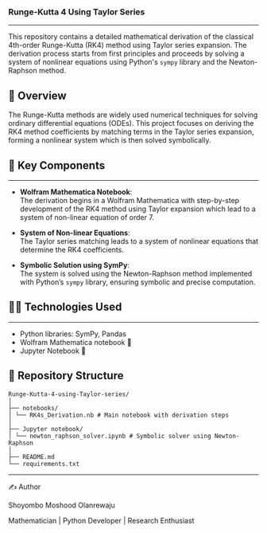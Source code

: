 ### Runge-Kutta 4 Using Taylor Series
---
This repository contains a detailed mathematical derivation of the classical 4th-order Runge-Kutta (RK4) method using Taylor series expansion. The derivation process starts from first principles and proceeds by solving a system of nonlinear equations using Python's `sympy` library and the Newton-Raphson method.


## 📘 Overview

The Runge-Kutta methods are widely used numerical techniques for solving ordinary differential equations (ODEs). This project focuses on deriving the RK4 method coefficients by matching terms in the Taylor series expansion, forming a nonlinear system which is then solved symbolically.


## 🧮 Key Components
---
- **Wolfram Mathematica Notebook**:  
  The derivation begins in a Wolfram Mathematica with step-by-step development of the RK4 method using Taylor expansion which lead to a system of non-linear equation of order 7.

- **System of Non-linear Equations**:  
  The Taylor series matching leads to a system of nonlinear equations that determine the RK4 coefficients.

- **Symbolic Solution using SymPy**:  
  The system is solved using the Newton-Raphson method implemented with Python’s `sympy` library, ensuring symbolic and precise computation.


## 🧑‍💻 Technologies Used
---
- Python libraries: SymPy, Pandas
- Wolfram Mathematica notebook 📓
- Jupyter Notebook 📓


## 📂 Repository Structure
```
Runge-Kutta-4-using-Taylor-series/
│
├── notebooks/
│ └── RK4s_Derivation.nb # Main notebook with derivation steps
│
├── Jupyter notebook/
│ └── newton_raphson_solver.ipynb # Symbolic solver using Newton-Raphson
│
├── README.md
└── requirements.txt
```

---
✍️ Author

Shoyombo Moshood Olanrewaju

Mathematician | Python Developer | Research Enthusiast

